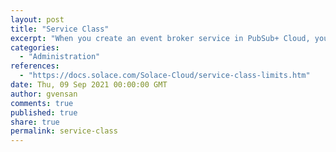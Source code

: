 ```yaml
---
layout: post
title: "Service Class"
excerpt: "When you create an event broker service in PubSub+ Cloud, you choose the service class which are pre-configured configurations with set limits on underlying resources. Depending on your requirements, you may need to choose a larger service class to meet your needs."
categories:
  - "Administration"
references:
  - "https://docs.solace.com/Solace-Cloud/service-class-limits.htm"
date: Thu, 09 Sep 2021 00:00:00 GMT
author: gvensan
comments: true
published: true
share: true
permalink: service-class
---
```

